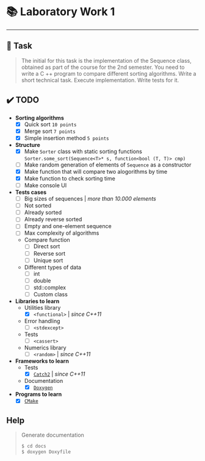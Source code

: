 # :books: Laboratory Work 1
---
## :page_facing_up: Task
> The initial for this task is the implementation of the Sequence<T> class, obtained as part of the course for the 2nd semester. You need to write a C ++ program to compare different sorting algorithms. Write a short technical task. Execute implementation. Write tests for it.

## :heavy_check_mark: **TODO**
- **Sorting algorithms**
    - [x] Quick sort `10 points`
    - [x] Merge sort `7 points`
    - [x] Simple insertion method `5 points`
- **Structure**
    - [x] Make `Sorter` class with static sorting functions `Sorter.some_sort(Sequence<T>* s, function<bool (T, T)> cmp)`
    - [ ] Make random generation of elements of `Sequence` as a constructor
    - [x] Make function that will compare two alogorithms by time
    - [x] Make function to check sorting time
    - [ ] Make console UI
- **Tests cases**
    - [ ] Big sizes of sequences | *more than 10.000 elements*
    - [ ] Not sorted
    - [ ] Already sorted
    - [ ] Already reverse sorted
    - [ ] Empty and one-element sequence
    - [ ] Max complexity of algorithms
    - Compare function
        - [ ] Direct sort
        - [ ] Reverse sort
        - [ ] Unique sort
    - Different types of data
        - [ ] int
        - [ ] double
        - [ ] std::complex
        - [ ] Custom class
- **Libraries to learn**
    - Utilities library
        - [x] `<functional>` | *since C++11*
    - Error handling
        - [ ] `<stdexcept>`
    - Tests
        - [ ] `<cassert>`
    - Numerics library
        - [ ] `<random>` | *since C++11*
- **Frameworks to learn**
    - Tests
        - [x] [`Catch2`](https://github.com/catchorg/Catch2) | *since C++11*
    - Documentation
        - [x] [`Doxygen`](https://www.doxygen.nl/index.html)
- **Programs to learn**
    - [x] [`CMake`](https://cmake.org/)

## Help
> Generate documentation
> ```sh
> $ cd docs
> $ doxygen Doxyfile
> ```

